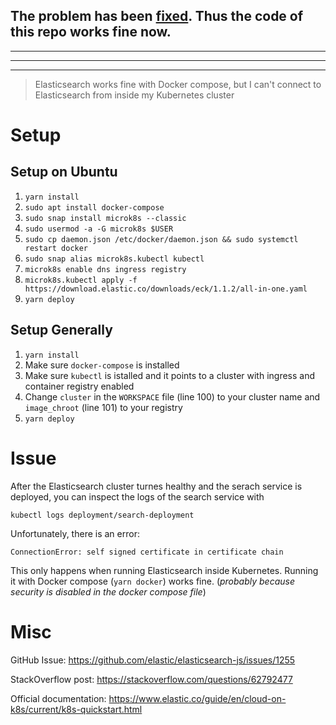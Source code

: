 ## The problem has been [fixed](https://stackoverflow.com/a/62890003/8586803). Thus the code of this repo works fine now.

---

---

---

> Elasticsearch works fine with Docker compose, but I can't connect to Elasticsearch from inside my Kubernetes cluster

# Setup

## Setup on Ubuntu

1. `yarn install`
2. `sudo apt install docker-compose`
3. `sudo snap install microk8s --classic`
4. `sudo usermod -a -G microk8s $USER`
5. `sudo cp daemon.json /etc/docker/daemon.json && sudo systemctl restart docker`
6. `sudo snap alias microk8s.kubectl kubectl`
7. `microk8s enable dns ingress registry`
8. `microk8s.kubectl apply -f https://download.elastic.co/downloads/eck/1.1.2/all-in-one.yaml`
9. `yarn deploy`

## Setup Generally

1. `yarn install`
2. Make sure `docker-compose` is installed
3. Make sure `kubectl` is istalled and it points to a cluster with ingress and container registry enabled
4. Change `cluster` in the `WORKSPACE` file (line 100) to your cluster name and `image_chroot` (line 101) to your registry
5. `yarn deploy`

# Issue

After the Elasticsearch cluster turnes healthy and the serach service is deployed, you can inspect the logs of the search service with

```
kubectl logs deployment/search-deployment
```

Unfortunately, there is an error:

```
ConnectionError: self signed certificate in certificate chain
```

This only happens when running Elasticsearch inside Kubernetes. Running it with Docker compose (`yarn docker`) works fine. (_probably because security is disabled in the docker compose file_)

# Misc

GitHub Issue: https://github.com/elastic/elasticsearch-js/issues/1255

StackOverflow post: https://stackoverflow.com/questions/62792477

Official documentation: https://www.elastic.co/guide/en/cloud-on-k8s/current/k8s-quickstart.html
